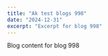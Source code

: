 ```yaml
---
title: "Ak test blogs 998"
date: "2024-12-31"
excerpt: "Excerpt for blog 998"
---
```


Blog content for blog 998